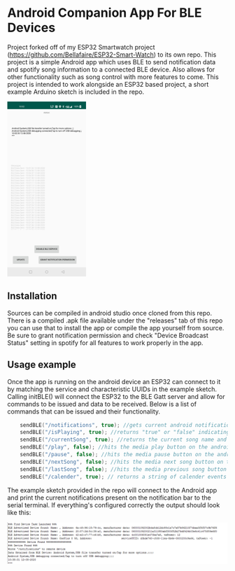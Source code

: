 # Android Companion App For BLE Devices
Project forked off of my ESP32 Smartwatch project (https://github.com/Bellafaire/ESP32-Smart-Watch) to its own repo. 
This project is a simple Android app which uses BLE to send notification data and spotify song information to a connected BLE device. 
Also allows for other functionality such as song control with more features to come. 
This project is intended to work alongside an ESP32 based project, a short example Arduino sketch is included in the repo. 

<img src="https://github.com/Bellafaire/Android-Companion-App-For-BLE-Devices/blob/master/Images/appInterface.jpg?raw=true" height="400px" />

## Installation

Sources can be compiled in android studio once cloned from this repo. 
There is a compiled .apk file available under the "releases" tab of this repo you can use that to install the app or compile the app yourself from source. 
Be sure to grant notification permission and check "Device Broadcast Status" setting in spotify for all features to work properly in the app. 

## Usage example
Once the app is running on the android device an ESP32 can connect to it by matching the service and characteristic UUIDs in the example sketch. 
Calling initBLE() will connect the ESP32 to the BLE Gatt server and allow for commands to be issued and data to be received. 
Below is a list of commands that can be issued and their functionality. 

```c
    sendBLE("/notifications", true); //gets current android notifications as a string
    sendBLE("/isPlaying", true); //returns "true" or "false" indicating whether spotify is playing on the android device
    sendBLE("/currentSong", true); //returns the current song name and artist playing on spotify as one string
    sendBLE("/play", false); //hits the media play button on the android device
    sendBLE("/pause", false); //hits the media pause button on the android device
    sendBLE("/nextSong", false); //hits the media next song button on the android device
    sendBLE("/lastSong", false); //hits the media previous song button on the android device
    sendBLE("/calender", true); // returns a string of calender events for the next 24 hours in format "title;description;startDate;startTime;endTime;eventLocation;"
```
The example sketch provided in the repo will connect to the Android app and print the current notifications present on the notification bar to the serial terminal.
If everything's configured correctly the output should look like this: 

<img src="https://github.com/Bellafaire/Android-Companion-App-For-BLE-Devices/blob/master/Images/ouputExample.png?raw=true" />

